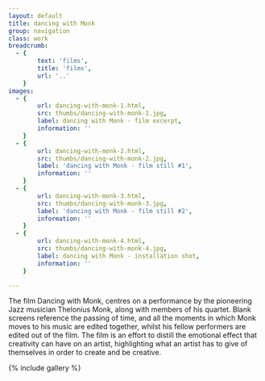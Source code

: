 ```yaml
---
layout: default
title: dancing with Monk
group: navigation
class: work
breadcrumb:
  - {
  		text: 'films',
  		title: 'films',
  		url: '..'
	}
images:
  - {
		url: dancing-with-monk-1.html, 
		src: thumbs/dancing-with-monk-1.jpg,
		label: dancing with Monk - film excerpt,
		information: ''
	}
  - {
		url: dancing-with-monk-2.html, 
		src: thumbs/dancing-with-monk-2.jpg,
		label: 'dancing with Monk - film still #1',
		information: ''
	}
  - {
		url: dancing-with-monk-3.html, 
		src: thumbs/dancing-with-monk-3.jpg,
		label: 'dancing with Monk - film still #2',
		information: ''
	}
  - {
		url: dancing-with-monk-4.html, 
		src: thumbs/dancing-with-monk-4.jpg,
		label: dancing with Monk - installation shot,
		information: ''
	}

---
```


The film Dancing with Monk, centres on a performance by the pioneering Jazz musician Thelonius Monk, along with members of his quartet. Blank screens reference the passing of time, and all the moments in which Monk moves to his music are edited together, whilst his fellow performers are edited out of the film. The film is an effort to distill the emotional effect that creativity can have on an artist, highlighting what an artist has to give of themselves in order to create and be creative.

{% include gallery %}
